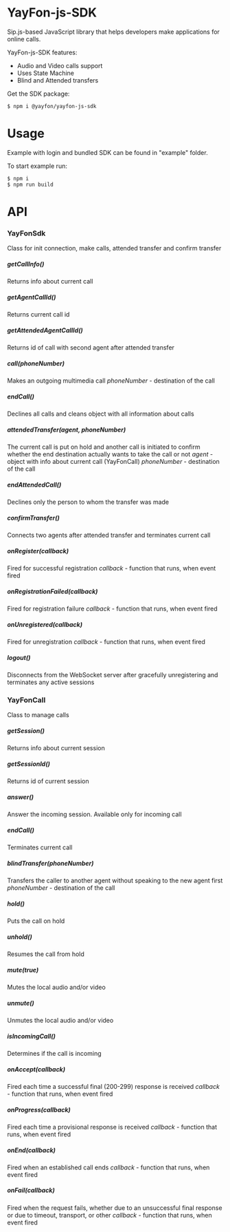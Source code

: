 # YayFon-js-SDK
Sip.js-based JavaScript library that helps developers make applications for online calls.

YayFon-js-SDK features:
- Audio and Video calls support
- Uses State Machine
- Blind and Attended transfers

Get the SDK package:

    $ npm i @yayfon/yayfon-js-sdk


# Usage

Example with login and bundled SDK can be found in "example" folder.

To start example run:

    $ npm i
    $ npm run build 


# API

### YayFonSdk
Class for init connection, make calls, attended transfer and confirm transfer

##### getCallInfo()
Returns info about current call

##### getAgentCallId()
Returns current call id

##### getAttendedAgentCallId()
Returns id of call with second agent after attended transfer

##### call(phoneNumber)
Makes an outgoing multimedia call
*phoneNumber* - destination of the call

##### endCall()
Declines all calls and cleans object with all information about calls

##### attendedTransfer(agent, phoneNumber)
The current call is put on hold and another call is initiated to confirm whether the end destination
actually wants to take the call or not
*agent* - object with info about current call (YayFonCall)
*phoneNumber* - destination of the call

##### endAttendedCall()
Declines only the person to whom the transfer was made

##### confirmTransfer()
Connects two agents after attended transfer and terminates current call

##### onRegister(callback)
Fired for successful registration
*callback* - function that runs, when event fired

##### onRegistrationFailed(callback)
Fired for registration failure
*callback* - function that runs, when event fired

##### onUnregistered(callback)
Fired for unregistration
*callback* - function that runs, when event fired

##### logout()
Disconnects from the WebSocket server after gracefully unregistering and terminates any active sessions

### YayFonCall
Class to manage calls

##### getSession()
Returns info about current session

##### getSessionId()
Returns id of current session

##### answer()
Answer the incoming session. Available only for incoming call

##### endCall()
Terminates current call

##### blindTransfer(phoneNumber)
Transfers the caller to another agent without speaking to the new agent first
*phoneNumber* - destination of the call

##### hold()
Puts the call on hold

##### unhold()
Resumes the call from hold

##### mute(true)
Mutes the local audio and/or video

##### unmute()
Unmutes the local audio and/or video

##### isIncomingCall()
Determines if the call is incoming

##### onAccept(callback)
Fired each time a successful final (200-299) response is received
*callback* - function that runs, when event fired

##### onProgress(callback)
Fired each time a provisional response is received
*callback* - function that runs, when event fired

##### onEnd(callback)
Fired when an established call ends
*callback* - function that runs, when event fired

##### onFail(callback)
Fired when the request fails, whether due to an unsuccessful final response or due to timeout, transport, or other
*callback* - function that runs, when event fired
